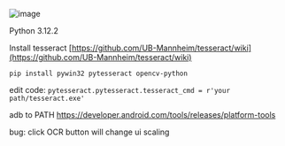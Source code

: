 ![image](https://github.com/forxxin/Arknights_recruitment_tag/assets/165651451/82ce5b91-24c4-40a2-a536-fb0978d8824f)


Python 3.12.2

Install tesseract [https://github.com/UB-Mannheim/tesseract/wiki](https://github.com/UB-Mannheim/tesseract/wiki)

```pip install pywin32 pytesseract opencv-python```

edit code:   ```pytesseract.pytesseract.tesseract_cmd = r'your path/tesseract.exe'```

adb to PATH https://developer.android.com/tools/releases/platform-tools

bug: click OCR button will change ui scaling

